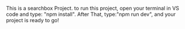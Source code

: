 This is a searchbox Project.
to run this project, open your terminal in VS code and type: "npm install".
After That, type:"npm run dev", and your project is ready to go!
